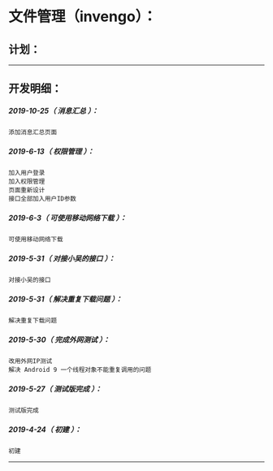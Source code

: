 文件管理（invengo）：
===================================================================

计划：
-------------------------------------------------------------------

*******************************************************************

开发明细：
-------------------------------------------------------------------

##### 2019-10-25（ 消息汇总 ）：
	添加消息汇总页面

##### 2019-6-13（ 权限管理 ）：
	加入用户登录
	加入权限管理
	页面重新设计
	接口全部加入用户ID参数

##### 2019-6-3（ 可使用移动网络下载 ）：
	可使用移动网络下载

##### 2019-5-31（ 对接小吴的接口 ）：
	对接小吴的接口

##### 2019-5-31（ 解决重复下载问题 ）：
	解决重复下载问题

##### 2019-5-30（ 完成外网测试 ）：
	改用外网IP测试
	解决 Android 9 一个线程对象不能重复调用的问题

##### 2019-5-27（ 测试版完成 ）：
	测试版完成

##### 2019-4-24（ 初建 ）：
	初建

*******************************************************************
